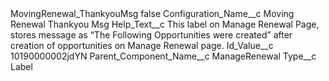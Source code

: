 <?xml version="1.0" encoding="UTF-8"?>
<CustomMetadata xmlns="http://soap.sforce.com/2006/04/metadata" xmlns:xsi="http://www.w3.org/2001/XMLSchema-instance" xmlns:xsd="http://www.w3.org/2001/XMLSchema">
    <label>MovingRenewal_ThankyouMsg</label>
    <protected>false</protected>
    <values>
        <field>Configuration_Name__c</field>
        <value xsi:type="xsd:string">Moving Renewal Thankyou Msg</value>
    </values>
    <values>
        <field>Help_Text__c</field>
        <value xsi:type="xsd:string">This label on Manage Renewal Page, stores message as “The Following Opportunities were created” after creation of opportunities on Manage Renewal page.</value>
    </values>
    <values>
        <field>Id_Value__c</field>
        <value xsi:type="xsd:string">10190000002jdYN</value>
    </values>
    <values>
        <field>Parent_Component_Name__c</field>
        <value xsi:type="xsd:string">ManageRenewal</value>
    </values>
    <values>
        <field>Type__c</field>
        <value xsi:type="xsd:string">Label</value>
    </values>
</CustomMetadata>
